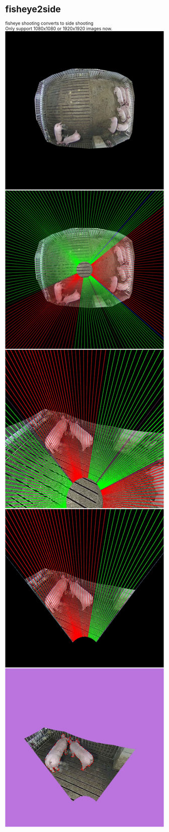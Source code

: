 # fisheye2side
fisheye shooting converts to side shooting  
Only support 1080x1080 or 1920x1920 images now.  
![Image text](https://github.com/zyan-repository/fisheye2side/blob/main/show_images/BYZ_SH_NK_1641266048541.jpg) ![Image text](https://github.com/zyan-repository/fisheye2side/blob/main/show_images/BYZ_SH_NK_1641266048541_v.jpg) ![Image text](https://github.com/zyan-repository/fisheye2side/blob/main/show_images/BYZ_SH_NK_1641266048541_110_u.jpg) ![Image text](https://github.com/zyan-repository/fisheye2side/blob/main/show_images/BYZ_SH_NK_1641266048541_110_b.jpg) ![Image text](https://github.com/zyan-repository/fisheye2side/blob/main/show_images/BYZ_SH_NK_1641266048541_110_p.jpg)
